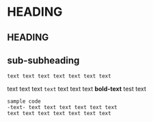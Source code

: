 HEADING
===
HEADING
---
sub-subheading
---
	text text text text text text text
text text text `text` text text text
**bold-text** test text
```
sample code
-text- text text text text text text
text text text text text text text
```